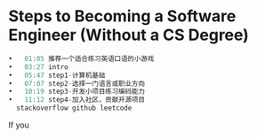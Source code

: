 # Steps to Becoming a Software Engineer (Without a CS Degree)

```java
•	01:05 推荐一个适合练习英语口语的小游戏
•	03:27 intro
•	05:47 step1-计算机基础
•	07:07 step2-选择一门语言或职业方向
•	10:19 step3-开发小项目练习编码能力
•	11:12 step4-加入社区，贡献开源项目
  stackoverflow github leetcode
```


If you 